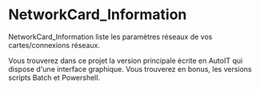 # NetworkCard_Information
NetworkCard_Information liste les paramètres réseaux de vos cartes/connexions réseaux.

Vous trouverez dans ce projet la version principale écrite en AutoIT qui dispose d'une interface graphique.
Vous trouverez en bonus, les versions scripts Batch et Powershell.
